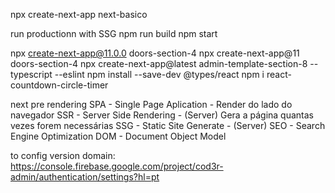 npx create-next-app next-basico

run productionn with SSG 
  npm run build
  npm start 

npx create-next-app@11.0.0 doors-section-4
npx create-next-app@11 doors-section-4
npx create-next-app@latest admin-template-section-8 --typescript --eslint
npm install --save-dev @types/react
npm i react-countdown-circle-timer

next pre rendering
  SPA - Single Page Aplication - Render do lado do navegador
  SSR - Server Side Rendering - (Server)
    Gera a página quantas vezes forem necessárias
  SSG - Static Site Generate - (Server)
  SEO - Search Engine Optimization
  DOM - Document Object Model


to config version domain:
https://console.firebase.google.com/project/cod3r-admin/authentication/settings?hl=pt